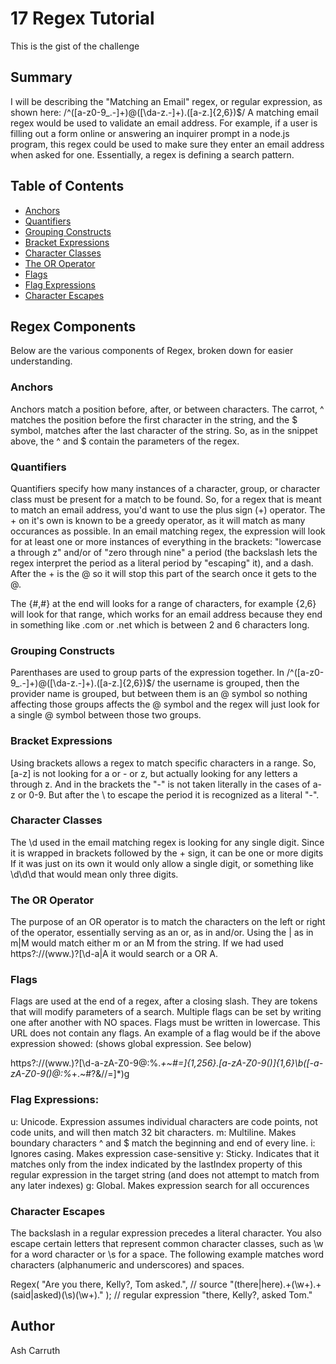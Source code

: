 # 17 Regex Tutorial

This is the gist of the challenge

## Summary

 I will be describing the "Matching an Email" regex, or regular expression, as shown here: /^([a-z0-9_\.-]+)@([\da-z\.-]+)\.([a-z\.]{2,6})$/ A matching email regex would be used to validate an email address. For example, if a user is filling out a form online or answering an inquirer prompt in a node.js program, this regex could be used to make sure they enter an email address when asked for one. Essentially, a regex is defining a search pattern.

## Table of Contents

- [Anchors](#anchors)
- [Quantifiers](#quantifiers)
- [Grouping Constructs](#grouping-constructs)
- [Bracket Expressions](#bracket-expressions)
- [Character Classes](#character-classes)
- [The OR Operator](#the-or-operator)
- [Flags](#flags)
- [Flag Expressions](#flag-expressions)
- [Character Escapes](#character-escapes)

## Regex Components

Below are the various components of Regex, broken down for easier understanding.
### Anchors

Anchors match a position before, after, or between characters. The carrot, ^ matches the position before the first character in the string, and the $ symbol, matches after the last character of the string. So, as in the snippet above, the ^ and $ contain the parameters of the regex.
### Quantifiers

Quantifiers specify how many instances of a character, group, or character class must be present for a match to be found. So, for a regex that is meant to match an email address, you'd want to use the plus sign (+) operator. The + on it's own is known to be a greedy operator, as it will match as many occurances as possible. In an email matching regex, the expression will look for at least one or more instances of everything in the brackets: "lowercase a through z" and/or of "zero through nine" a period (the backslash lets the regex interpret the period as a literal period by "escaping" it), and a dash. After the + is the @ so it will stop this part of the search once it gets to the @.

The {#,#} at the end will looks for a range of characters, for example {2,6} will look for that range, which works for an email address because they end in something like .com or .net which is between 2 and 6 characters long.
### Grouping Constructs

Parenthases are used to group parts of the expression together. In /^([a-z0-9_\.-]+)@([\da-z\.-]+)\.([a-z\.]{2,6})$/ the username is grouped, then the provider name is grouped, but between them is an @ symbol so nothing affecting those groups affects the @ symbol and the regex will just look for a single @ symbol between those two groups.
### Bracket Expressions

Using brackets allows a regex to match specific characters in a range. So, [a-z] is not looking for a or - or z, but actually looking for any letters a through z. And in the brackets the "-" is not taken literally in the cases of a-z or 0-9. But after the \ to escape the period it is recognized as a literal "-".
### Character Classes

The \d used in the email matching regex is looking for any single digit. Since it is wrapped in brackets followed by the + sign, it can be one or more digits If it was just on its own it would only allow a single digit, or something like \d\d\d that would mean only three digits.
### The OR Operator

The purpose of an OR operator is to match the characters on the left or right of the operator, essentially serving as an or, as in and/or. Using the | as in m|M would match either m or an M from the string. If we had used https?:\/\/(www\.)?[\d-a|A it would search or a OR A.

### Flags

Flags are used at the end of a regex, after a closing slash. They are tokens that will modify parameters of a search. Multiple flags can be set by writing one after another with NO spaces. Flags must be written in lowercase. This URL does not contain any flags. An example of a flag would be if the above expression showed: (shows global expression. See below)

https?:\/\/(www\.)?[\d-a-zA-Z0-9@:%._\+~#=]{1,256}\.[a-zA-Z0-9()]{1,6}\b([-a-zA-Z0-9()@:%_\+.~#?&//=]*)g

### Flag Expressions:

u: Unicode. Expression assumes individual characters are code points, not code units, and will then match 32 bit characters.
m: Multiline. Makes boundary characters ^ and $ match the beginning and end of every line.
i: Ignores casing. Makes expression case-sensitive
y: Sticky. Indicates that it matches only from the index indicated by the lastIndex property of this regular expression in the target string (and does not attempt to match from any later indexes)
g: Global. Makes expression search for all occurences

### Character Escapes

The backslash in a regular expression precedes a literal character. You also escape certain letters that represent common character classes, such as \w for a word character or \s for a space. The following example matches word characters (alphanumeric and underscores) and spaces.

Regex(
	"Are you there, Kelly?, Tom asked.", // source
	"(there|here).+(\w+).+(said|asked)(\s)(\w+)\." ); // regular expression
"there, Kelly?, asked Tom."
## Author

Ash Carruth
